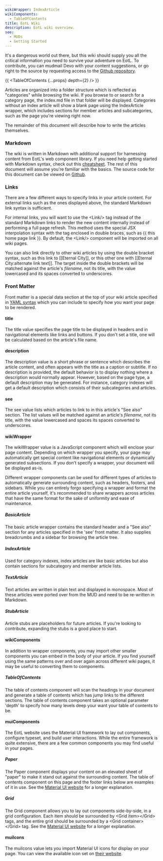 ```yaml
---
wikiWrapper: IndexArticle
wikiComponents: 
  - TableOfContents
title: EotL Wiki
description: EotL wiki overview.
see:
  - MUDs
  - Getting Started
---
```


It's a dangerous world out there, but this wiki should supply you all the critical information you need to survive your adventure on EotL. To contribute, you can mudmail Devo with your content suggestions, or go right to the source by requesting access to the [Github repository](https://github.com/eotl/wiki). 

{{ <TableOfContents {...props} depth={2} /> }}

Articles are organized into a folder structure which is reflected as "categories" while browsing the wiki. If you browse to or search for a category page, the index.md file in that folder will be displayed. Categories without an index article will show a blank page using the IndexArticle wrapper, which includes sections for member articles and subcategories, such as the page you're viewing right now.

The remainder of this document will describe how to write the articles themselves.

### Markdown
The wiki is written in Markdown with additional support for harnessing content from EotL's web component library. If you need help getting started with Markdown syntax, check out this [cheatsheet](https://github.com/adam-p/markdown-here/wiki/Markdown-Cheatsheet). The rest of this document will assume you're familiar with the basics. The source code for this document can be viewed on [Github](https://raw.githubusercontent.com/eotl/wiki/master/index.md).

### Links
There are a few different ways to specify links in your article content. For external links such as the ones displayed above, the standard Markdown link syntax is sufficient. 

For internal links, you will want to use the &lt;Link/&gt; tag instead of the standard Markdown links to render the new content internally instead of performing a full page refresh. This method uses the special JSX interpolation syntax with the tag enclosed in double braces, such as {{ <Link to="/">this home page link</Link> }}. By default, the &lt;Link/&gt; component will be imported on all wiki pages.

You can also link directly to other wiki articles by using the double bracket syntax, such as this link to [[Eternal City]], or this other one with [[Eternal City:alternate link text]]. The target inside the double brackets will be matched against the article's _filename_, not its title, with the value lowercased and its spaces converted to underscores.

### Front Matter
Front matter is a special data section at the top of your wiki article specified in [YAML syntax](http://yaml.org/start.html) which you can include to specify how you want your page to be rendered.

#### title
The title value specifies the page title to be displayed in headers and in navigational elements like links and buttons. If you don't set a title, one will be calculated based on the article's file name.

#### description
The description value is a short phrase or sentence which describes the article content, and often appears with the title as a caption or subtitle. If no description is provided, the default behavior is to display nothing where a description would normally appear. However, based on the page type, a default description may be generated. For instance, category indexes will get a default description which consists of their subcategories and articles.

#### see
The see value lists which articles to link to in this article's "See also" section. The list values will be matched against an article's _filename_, not its title, with the value lowercased and spaces its spaces converted to underscores.

#### wikiWrapper
The wikiWrapper value is a JavaScript component which will enclose your page content. Depending on which wrapper you specify, your page may automatically get special content like navigational elements or dynamically generated subsections. If you don't specify a wrapper, your document will be displayed as-is.

Different wrapper components can be used for different types of articles to automatically generate surrounding content, such as headers, footers, and sidebars. While you can entirely forgo specifying a wrapper and format the entire article yourself, it's recommended to share wrappers across articles that have the same format for the sake of uniformity and ease of maintenance. 

##### BasicArticle
The basic article wrapper contains the standard header and a "See also" section for any articles specified in the 'see' front matter. It also supplies breadcrumbs and a sidebar for browsing the article tree.

##### IndexArticle
Used for category indexes, index articles are like basic articles but also contain sections for subcategory and member article lists.

##### TextArticle
Text articles are written in plain text and displayed in monospace. Most of these articles were ported over from the MUD and need to be re-written in Markdown.

##### StubArticle
Article stubs are placeholders for future articles. If you're looking to contribute, expanding the stubs is a good place to start.

#### wikiComponents
In addition to wrapper components, you may import other smaller components you can embed in the body of your article. If you find yourself using the same patterns over and over again across different wiki pages, it may be useful to converting them to components.

##### TableOfContents
The table of contents component will scan the headings in your document and generate a table of contents which has jump links to the different sections. The table of contents component takes an optional parameter 'depth' to specify how many levels deep your want your table of contents to be.

#### muiComponents
The EotL website uses the Material UI framework to lay out components, configure typeset, and build user interactions. While the entire framework is quite extensive, there are a few common components you may find useful in your pages.

##### Paper
The Paper component displays your content on an elevated sheet of "paper" to make it stand out against the surrounding content. The table of contents component on this page and the footer links below are examples of it in use. See the [Material UI website](https://material-ui.com/demos/paper/) for a longer explanation.

##### Grid
The Grid component allows you to lay out components side-by-side, in a grid configuration. Each item should be surrounded by &lt;Grid item&gt;&lt;/Grid&gt; tags, and the entire grid should be surrounded by a &lt;Grid container&gt;&lt;/Grid&gt; tag. See the [Material UI website](https://material-ui.com/layout/grid/) for a longer explanation.

#### muiIcons
The muiIcons value lets you import Material UI icons for display on your page. You can view the available icon set on [their website](https://material.io/tools/icons/).
